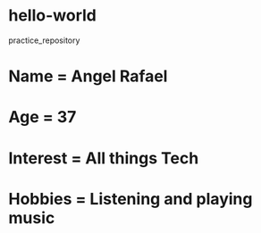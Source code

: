 # hello-world
practice_repository
# Name = Angel Rafael
# Age = 37
# Interest = All things Tech
# Hobbies =  Listening and playing music
